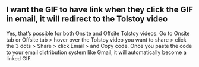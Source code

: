 ## I want the GIF to have link when they click the GIF in email, it will redirect to the Tolstoy video

Yes, that’s possible for both Onsite and Offsite Tolstoy videos. Go to Onsite tab or Offsite tab > hover over the Tolstoy video you want to share > click the 3 dots > Share > click Email > and Copy code. Once you paste the code to your email distribution system like Gmail, it will automatically become a linked GIF.
